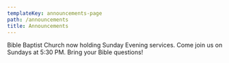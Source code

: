 ```yaml
---
templateKey: announcements-page
path: /announcements
title: Announcements
---
```

Bible Baptist Church now holding Sunday Evening services. Come join us on Sundays at 5:30 PM. Bring your Bible questions!